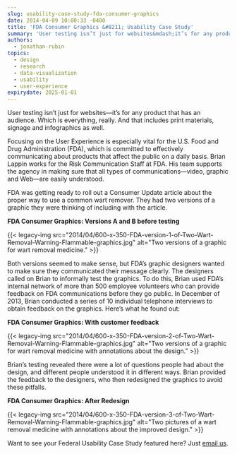 ```yaml
---
slug: usability-case-study-fda-consumer-graphics
date: 2014-04-09 10:00:33 -0400
title: 'FDA Consumer Graphics &#8211; Usability Case Study'
summary: 'User testing isn’t just for websites&mdash;it’s for any product that has an audience. Which is everything, really. And that includes print materials, signage and infographics as well. Focusing on the User Experience is especially vital for the U.S. Food and Drug Administration (FDA), which is committed to effectively communicating about products that affect the public'
authors:
  - jonathan-rubin
topics:
  - design
  - research
  - data-visualization
  - usability
  - user-experience
expirydate: 2025-01-01
---
```


<p>
  User testing isn’t just for websites—it’s for any product that has an audience. Which is everything, really. And that includes print materials, signage and infographics as well.
</p>

<p>
  Focusing on the User Experience is especially vital for the U.S. Food and Drug Administration (FDA), which is committed to effectively communicating about products that affect the public on a daily basis. Brian Lappin works for the Risk Communication Staff at FDA. His team supports the agency in making sure that all types of communications—video, graphic and Web—are easily understood.
</p>

<p>
  FDA was getting ready to roll out a Consumer Update article about the proper way to use a common wart remover. They had two versions of a graphic they were thinking of including with the article.
</p>

<p>
  <strong>FDA Consumer Graphics: Versions A and B before testing</strong>
</p>

{{< legacy-img src="2014/04/600-x-350-FDA-version-1-of-Two-Wart-Removal-Warning-Flammable-graphics.jpg" alt="Two versions of a graphic for wart removal medicine." >}}

<p>
  Both versions seemed to make sense, but FDA’s graphic designers wanted to make sure they communicated their message clearly. The designers called on Brian to informally test the graphics. To do this, Brian used FDA’s internal network of more than 500 employee volunteers who can provide feedback on FDA communications before they go public. In December of 2013, Brian conducted a series of 10 individual telephone interviews to obtain feedback on the graphics. Here’s what he found out:
</p>

<p>
  <strong>FDA Consumer Graphics: With customer feedback</strong>
</p>

{{< legacy-img src="2014/04/600-x-350-FDA-version-2-of-Two-Wart-Removal-Warning-Flammable-graphics.jpg" alt="Two versions of a graphic for wart removal medicine with annotations about the design." >}}

<p>
  Brian’s testing revealed there were a lot of questions people had about the design, and different people understood it in different ways. Brian provided the feedback to the designers, who then redesigned the graphics to avoid these pitfalls.
</p>

<p>
  <strong>FDA Consumer Graphics: After Redesign</strong>
</p>

{{< legacy-img src="2014/04/600-x-350-FDA-version-3-of-Two-Wart-Removal-Warning-Flammable-graphics.jpg" alt="Two pictures of a wart removal medicine with annotations about the improved design." >}}

Want to see your Federal Usability Case Study featured here? Just [email us](mailto:digitalgov@gsa.gov "Click here to email digitalgov@gsa.gov").
